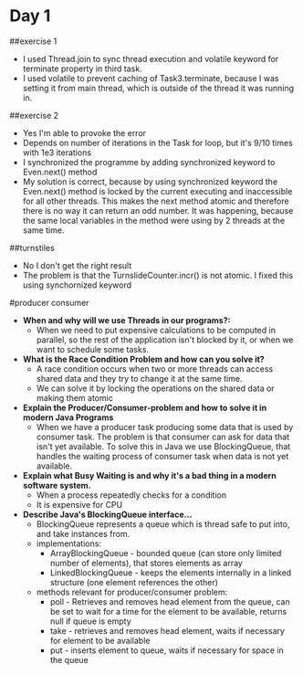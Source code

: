 # Day 1

##exercise 1

* I used Thread.join to sync thread execution and volatile keyword for terminate property in third task.
* I used volatile to prevent caching of Task3.terminate, because I was setting it from main thread, which is outside of the thread it was running in.

##exercise 2

* Yes I'm able to provoke the error
* Depends on number of iterations in the Task for loop, but it's 9/10 times with 1e3 iterations
* I synchronized the programme by adding synchronized keyword to Even.next() method
* My solution is correct, because by using synchronized keyword the Even.next() method is locked by the current executing and inaccessible for all other threads. This makes the next method atomic and therefore there is no way it can return an odd number. It was happening, because the same local variables in the method were using by 2 threads at the same time.

##turnstiles

* No I don't get the right result
* The problem is that the TurnslideCounter.incr() is not atomic. I fixed this using synchornized keyword

#producer consumer

* **When and why will we use Threads in our programs?:**
  * When we need to put expensive calculations to be computed in parallel, so the rest of the application isn't blocked by it, or when we want to schedule some tasks.
* **What is the Race Condition Problem and how can you solve it?**
  * A race condition occurs when two or more threads can access shared data and they try to change it at the same time.
  * We can solve it by locking the operations on the shared data or making them atomic
* **Explain the Producer/Consumer-problem and how to solve it in modern Java Programs**
  * When we have a producer task producing some data that is used by consumer task. The problem is that consumer can ask for data that isn't yet available. To solve this in Java we use BlockingQueue, that handles the waiting process of consumer task when data is not yet available.
* **Explain what Busy Waiting is and why it's a bad thing in a modern software system.**
  * When a process repeatedly checks for a condition
  * It is expensive for CPU
* **Describe Java's BlockingQueue interface...**
  * BlockingQueue represents a queue which is thread safe to put into, and take instances from.
  * implementations:
    * ArrayBlockingQueue - bounded queue (can store only limited number of elements), that stores elements as array 
    * LinkedBlockingQueue - keeps the elements internally in a linked structure (one element references the other)
  * methods relevant for producer/consumer problem:
    * poll - Retrieves and removes head element from the queue, can be set to wait for a time for the element to be available, returns null if queue is empty
    * take - retrieves and removes head element, waits if necessary for element to be available
    * put - inserts element to queue, waits if necessary for space in the queue